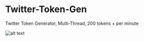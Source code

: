 # Twitter-Token-Gen
Twitter Token Generator, Multi-Thread, 200 tokens + per minute

![alt text](https://media.discordapp.net/attachments/1031993851713441842/1060220141293539420/ef86175d1167d58247e825ac7299d1d4.gif)
